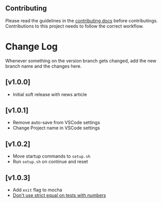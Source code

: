 ## Contributing

Please read the guidelines in the [contributing docs](https://contribute.freecodecamp.org/#/how-to-work-on-tutorials-that-use-coderoad) before contributings. Contributions to this project needs to follow the correct workflow.

# Change Log

Whenever something on the version branch gets changed, add the new branch name and the changes here.

## [v1.0.0]

- Initial soft release with news article

## [v1.0.1]

- Remove auto-save from VSCode settings
- Change Project name in VSCode settings

## [v1.0.2]

- Move startup commands to `setup.sh`
- Run `setup.sh` on continue and reset

## [v1.0.3]

- Add `exit` flag to mocha
- [Don't use strict equal on tests with numbers](https://github.com/freeCodeCamp/freeCodeCamp/issues/45687)
